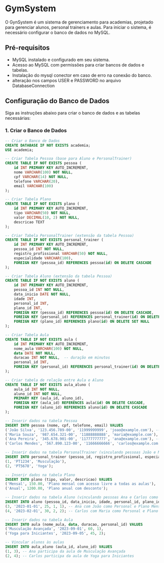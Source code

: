 # GymSystem

O GynSystem é um sistema de gerenciamento para academias, projetado para gerenciar alunos, personal trainers e aulas. Para iniciar o sistema, é necessário configurar o banco de dados no MySQL. 

## Pré-requisitos

- MySQL instalado e configurado em seu sistema.
- Acesso ao MySQL com permissões para criar bancos de dados e tabelas.
- Instalação do mysql conector em caso de erro na conexão do banco.
- alteração nos campos USER e PASSWORD no arquivo DatabaseConnection
## Configuração do Banco de Dados

Siga as instruções abaixo para criar o banco de dados e as tabelas necessárias:

### 1. Criar o Banco de Dados

```sql
-- Criar o Banco de Dados
CREATE DATABASE IF NOT EXISTS academia;
USE academia;

-- Criar Tabela Pessoa (base para Aluno e PersonalTrainer)
CREATE TABLE IF NOT EXISTS pessoa (
    id INT PRIMARY KEY AUTO_INCREMENT,
    nome VARCHAR(100) NOT NULL,
    cpf VARCHAR(14) NOT NULL,
    telefone VARCHAR(20),
    email VARCHAR(100)
);

-- Criar Tabela Plano
CREATE TABLE IF NOT EXISTS plano (
    id INT PRIMARY KEY AUTO_INCREMENT,
    tipo VARCHAR(50) NOT NULL,
    valor DECIMAL(10, 2) NOT NULL,
    descricao TEXT
);

-- Criar Tabela PersonalTrainer (extensão da tabela Pessoa)
CREATE TABLE IF NOT EXISTS personal_trainer (
    id INT PRIMARY KEY AUTO_INCREMENT,
    pessoa_id INT NOT NULL,
    registro_profissional VARCHAR(50) NOT NULL,
    especialidade VARCHAR(100),
    FOREIGN KEY (pessoa_id) REFERENCES pessoa(id) ON DELETE CASCADE
);

-- Criar Tabela Aluno (extensão da tabela Pessoa)
CREATE TABLE IF NOT EXISTS aluno (
    id INT PRIMARY KEY AUTO_INCREMENT,
    pessoa_id INT NOT NULL,
    data_inicio DATE NOT NULL,
    idade INT,
    personal_id INT,
    plano_id INT,
    FOREIGN KEY (pessoa_id) REFERENCES pessoa(id) ON DELETE CASCADE,
    FOREIGN KEY (personal_id) REFERENCES personal_trainer(id) ON DELETE SET NULL,
    FOREIGN KEY (plano_id) REFERENCES plano(id) ON DELETE SET NULL
);

-- Criar Tabela Aula
CREATE TABLE IF NOT EXISTS aula (
    id INT PRIMARY KEY AUTO_INCREMENT,
    nome_aula VARCHAR(100) NOT NULL,
    data DATE NOT NULL,
    duracao INT NOT NULL,  -- duração em minutos
    personal_id INT,
    FOREIGN KEY (personal_id) REFERENCES personal_trainer(id) ON DELETE SET NULL
);

-- Criar tabela de relação entre Aula e Aluno
CREATE TABLE IF NOT EXISTS aula_aluno (
    aula_id INT NOT NULL,
    aluno_id INT NOT NULL,
    PRIMARY KEY (aula_id, aluno_id),
    FOREIGN KEY (aula_id) REFERENCES aula(id) ON DELETE CASCADE,
    FOREIGN KEY (aluno_id) REFERENCES aluno(id) ON DELETE CASCADE
);

-- Inserir dados na tabela Pessoa
INSERT INTO pessoa (nome, cpf, telefone, email) VALUES
('João Silva', '123.456.789-00', '11999999999', 'joao@example.com'), -- Pessoa para Personal Trainer
('Maria Souza', '987.654.321-00', '11888888888', 'maria@example.com'), -- Pessoa para Personal Trainer
('Ana Pereira', '345.678.901-00', '11777777777', 'ana@example.com'), -- Pessoa para Aluno
('Carlos Mendes', '567.890.123-00', '11666666666', 'carlos@example.com'); -- Pessoa para Aluno

-- Inserir dados na tabela PersonalTrainer (vinculando pessoas João e Maria)
INSERT INTO personal_trainer (pessoa_id, registro_profissional, especialidade) VALUES
(1, 'PT1234', 'Musculação'),
(2, 'PT5678', 'Yoga');

-- Inserir dados na tabela Plano
INSERT INTO plano (tipo, valor, descricao) VALUES
('Mensal', 150.00, 'Plano mensal com acesso livre a todas as aulas'),
('Anual', 1200.00, 'Plano anual com desconto');

-- Inserir dados na tabela Aluno (vinculando pessoas Ana e Carlos como alunos)
INSERT INTO aluno (pessoa_id, data_inicio, idade, personal_id, plano_id) VALUES
(3, '2023-01-01', 25, 1, 1), -- Ana com João como Personal e Plano Mensal
(4, '2023-02-01', 30, 2, 2); -- Carlos com Maria como Personal e Plano Anual

-- Inserir dados na tabela Aula
INSERT INTO aula (nome_aula, data, duracao, personal_id) VALUES
('Musculação Avançada', '2023-09-01', 60, 1),
('Yoga para Iniciantes', '2023-09-05', 45, 2);

-- Vincular alunos às aulas
INSERT INTO aula_aluno (aula_id, aluno_id) VALUES
(1, 3), -- Ana participa da aula de Musculação Avançada
(2, 4); -- Carlos participa da aula de Yoga para Iniciantes
```
